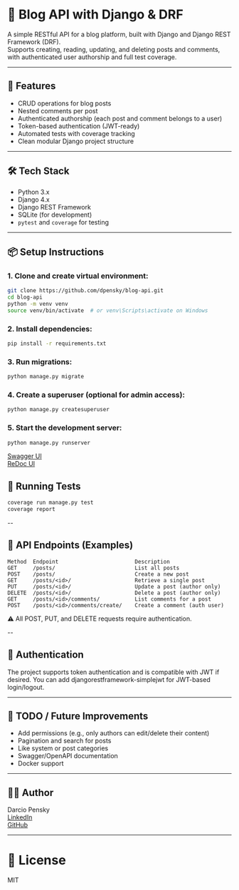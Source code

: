 # 📝 Blog API with Django & DRF

A simple RESTful API for a blog platform, built with Django and Django REST Framework (DRF).  
Supports creating, reading, updating, and deleting posts and comments, with authenticated user authorship and full test coverage.

---

## 🚀 Features

- CRUD operations for blog posts
- Nested comments per post
- Authenticated authorship (each post and comment belongs to a user)
- Token-based authentication (JWT-ready)
- Automated tests with coverage tracking
- Clean modular Django project structure

---

## 🛠️ Tech Stack

- Python 3.x
- Django 4.x
- Django REST Framework
- SQLite (for development)
- `pytest` and `coverage` for testing

---

## 📦 Setup Instructions

### 1. Clone and create virtual environment:

```bash
git clone https://github.com/dpensky/blog-api.git
cd blog-api
python -m venv venv
source venv/bin/activate  # or venv\Scripts\activate on Windows
```

### 2. Install dependencies:

```bash
pip install -r requirements.txt
```

### 3. Run migrations:
```bash
python manage.py migrate
```

### 4. Create a superuser (optional for admin access):
```bash
python manage.py createsuperuser
```

### 5. Start the development server:
```bash
python manage.py runserver
```
[Swagger UI](http://localhost:8000/swagger/)  
[ReDoc UI](http://localhost:8000/redoc/)

## 🧪 Running Tests
```bash
coverage run manage.py test
coverage report
```

--

## 🧰 API Endpoints (Examples)
```text
Method  Endpoint                        Description
GET	    /posts/                         List all posts
POST    /posts/                         Create a new post
GET	    /posts/<id>/                    Retrieve a single post
PUT	    /posts/<id>/                    Update a post (author only)
DELETE  /posts/<id>/                    Delete a post (author only)
GET	    /posts/<id>/comments/           List comments for a post
POST    /posts/<id>/comments/create/    Create a comment (auth user)
```

⚠️ All POST, PUT, and DELETE requests require authentication.

--

## 📄 Authentication
The project supports token authentication and is compatible with JWT if desired. You can add djangorestframework-simplejwt for JWT-based login/logout.

---

## 📌 TODO / Future Improvements
- Add permissions (e.g., only authors can edit/delete their content)
- Pagination and search for posts
- Like system or post categories
- Swagger/OpenAPI documentation
- Docker support

---

## 🧑‍💻 Author
Darcio Pensky  
[LinkedIn](https://www.linkedin.com/in/dpensky/)  
[GitHub](https://github.com/dpensky)  

---

# 📜 License
MIT
